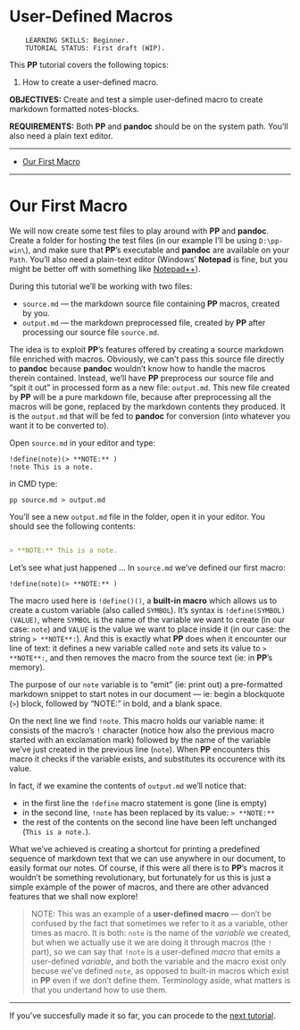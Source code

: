 User-Defined Macros
===================

        LEARNING SKILLS: Beginner.
        TUTORIAL STATUS: First draft (WIP).

This **PP** tutorial covers the following topics:

1.  How to create a user-defined macro.

**OBJECTIVES:** Create and test a simple user-defined macro to create markdown formatted notes-blocks.

**REQUIREMENTS:** Both **PP** and **pandoc** should be on the system path. You’ll also need a plain text editor.

------------------------------------------------------------------------

<!-- #toc -->
-   [Our First Macro](#our-first-macro)

<!-- /toc -->

------------------------------------------------------------------------

Our First Macro
===============

We will now create some test files to play around with **PP** and **pandoc**. Create a folder for hosting the test files (in our example I’ll be using `D:\pp-win\`), and make sure that **PP**’s executable and **pandoc** are available on your `Path`. You’ll also need a plain-text editor (Windows’ **Notepad** is fine, but you might be better off with something like [Notepad++](https://notepad-plus-plus.org/)).

During this tutorial we’ll be working with two files:

-   `source.md` — the markdown source file containing **PP** macros, created by you.
-   `output.md` — the markdown preprocessed file, created by **PP** after processing our source file `source.md`.

The idea is to exploit **PP**’s features offered by creating a source markdown file enriched with macros. Obviously, we can’t pass this source file directly to **pandoc** because **pandoc** wouldn’t know how to handle the macros therein contained. Instead, we’ll have **PP** preprocess our source file and “spit it out” in processed form as a new file: `output.md`. This new file created by **PP** will be a pure markdown file, because after preprocessing all the macros will be gone, replaced by the markdown contents they produced. It is the `output.md` that will be fed to **pandoc** for conversion (into whatever you want it to be converted to).

Open `source.md` in your editor and type:

    !define(note)(> **NOTE:** )
    !note This is a note.

in CMD type:

    pp source.md > output.md

You’ll see a new `output.md` file in the folder, open it in your editor. You should see the following contents:

``` markdown

> **NOTE:** This is a note.
```

Let’s see what just happened … In `source.md` we’ve defined our first macro:

    !define(note)(> **NOTE:** )

The macro used here is `!define()()`, a **built-in macro** which allows us to create a custom variable (also called `SYMBOL`). It’s syntax is `!define(SYMBOL)(VALUE)`, where `SYMBOL` is the name of the variable we want to create (in our case: `note`) and `VALUE` is the value we want to place inside it (in our case: the string `> **NOTE**:`). And this is exactly what **PP** does when it encounter our line of text: it defines a new variable called `note` and sets its value to `> **NOTE**:`, and then removes the macro from the source text (ie: in **PP**’s memory).

The purpose of our `note` variable is to “emit” (ie: print out) a pre-formatted markdown snippet to start notes in our document — ie: begin a blockquote (`>`) block, followed by “NOTE:” in bold, and a blank space.

On the next line we find `!note`. This macro holds our variable name: it consists of the macro’s `!` character (notice how also the previous macro started with an exclamation mark) followed by the name of the variable we’ve just created in the previous line (`note`). When **PP** encounters this macro it checks if the variable exists, and substitutes its occurence with its value.

In fact, if we examine the contents of `output.md` we’ll notice that:

-   in the first line the `!define` macro statement is gone (line is empty)
-   in the second line, `!note` has been replaced by its value: `> **NOTE:**`
-   the rest of the contents on the second line have been left unchanged (`This is a note.`).

What we’ve achieved is creating a shortcut for printing a predefined sequence of markdown text that we can use anywhere in our document, to easily format our notes. Of course, if this were all there is to **PP**’s macros it wouldn’t be something revolutionary, but fortunately for us this is just a simple example of the power of macros, and there are other advanced features that we shall now explore!

> NOTE: This was an example of a **user-defined macro** — don’t be confused by the fact that sometimes we refer to it as a variable, other times as macro. It is both: `note` is the name of the *variable* we created, but when we actually use it we are doing it through macros (the `!` part), so we can say that `!note` is a user-defined *macro* that emits a user-defined *variable*, and both the variable and the macro exist only becuse we’ve defined `note`, as opposed to built-in macros which exist in **PP** even if we don’t define them. Terminology aside, what matters is that you undertand how to use them.

------------------------------------------------------------------------

If you’ve succesfully made it so far, you can procede to the [next tutorial](./tutorial_03.md).
